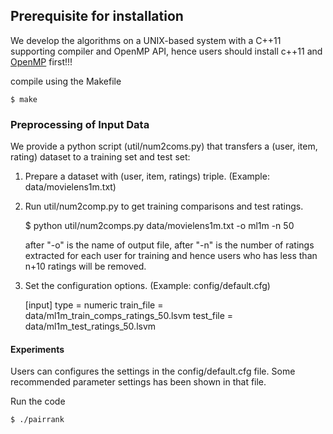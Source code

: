 ## Prerequisite for installation 
We develop the algorithms on a UNIX-based system with a C++11 supporting compiler and OpenMP API, hence users should install c++11 and [OpenMP](https://bisqwit.iki.fi/story/howto/openmp/) first!!!

compile using the Makefile 

```
$ make
```

### Preprocessing of Input Data
We provide a python script (util/num2coms.py) that transfers a (user, item, rating) dataset to a training set and test set: 
1. Prepare a dataset with (user, item, ratings) triple. (Example: data/movielens1m.txt)
2. Run util/num2comp.py to get training comparisons and test ratings. 
    
    $ python util/num2comps.py data/movielens1m.txt -o ml1m -n 50
    
    after "-o" is the name of output file, after "-n" is the number of ratings extracted for each user for training and hence users who has less than n+10 ratings will be removed.  
3. Set the configuration options. (Example: config/default.cfg)

    [input]
    type = numeric
    train_file = data/ml1m_train_comps_ratings_50.lsvm
    test_file  = data/ml1m_test_ratings_50.lsvm

#### Experiments 
Users can configures the settings in the config/default.cfg file. Some recommended parameter settings has been shown in that file.

Run the code

    $ ./pairrank

